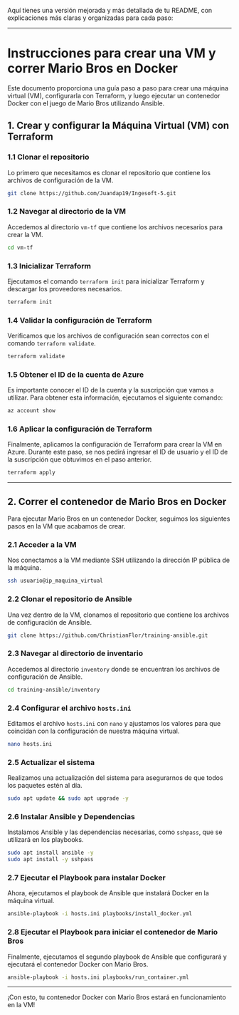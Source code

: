 Aquí tienes una versión mejorada y más detallada de tu README, con explicaciones más claras y organizadas para cada paso:

---

# Instrucciones para crear una VM y correr Mario Bros en Docker

Este documento proporciona una guía paso a paso para crear una máquina virtual (VM), configurarla con Terraform, y luego ejecutar un contenedor Docker con el juego de Mario Bros utilizando Ansible.

## 1. Crear y configurar la Máquina Virtual (VM) con Terraform

### 1.1 Clonar el repositorio

Lo primero que necesitamos es clonar el repositorio que contiene los archivos de configuración de la VM.

```bash
git clone https://github.com/Juandap19/Ingesoft-5.git
```

### 1.2 Navegar al directorio de la VM

Accedemos al directorio `vm-tf` que contiene los archivos necesarios para crear la VM.

```bash
cd vm-tf
```

### 1.3 Inicializar Terraform

Ejecutamos el comando `terraform init` para inicializar Terraform y descargar los proveedores necesarios.

```bash
terraform init
```

### 1.4 Validar la configuración de Terraform

Verificamos que los archivos de configuración sean correctos con el comando `terraform validate`.

```bash
terraform validate
```

### 1.5 Obtener el ID de la cuenta de Azure

Es importante conocer el ID de la cuenta y la suscripción que vamos a utilizar. Para obtener esta información, ejecutamos el siguiente comando:

```bash
az account show
```

### 1.6 Aplicar la configuración de Terraform

Finalmente, aplicamos la configuración de Terraform para crear la VM en Azure. Durante este paso, se nos pedirá ingresar el ID de usuario y el ID de la suscripción que obtuvimos en el paso anterior.

```bash
terraform apply
```

---

## 2. Correr el contenedor de Mario Bros en Docker

Para ejecutar Mario Bros en un contenedor Docker, seguimos los siguientes pasos en la VM que acabamos de crear.

### 2.1 Acceder a la VM

Nos conectamos a la VM mediante SSH utilizando la dirección IP pública de la máquina.

```bash
ssh usuario@ip_maquina_virtual
```

### 2.2 Clonar el repositorio de Ansible

Una vez dentro de la VM, clonamos el repositorio que contiene los archivos de configuración de Ansible.

```bash
git clone https://github.com/ChristianFlor/training-ansible.git
```

### 2.3 Navegar al directorio de inventario

Accedemos al directorio `inventory` donde se encuentran los archivos de configuración de Ansible.

```bash
cd training-ansible/inventory
```

### 2.4 Configurar el archivo `hosts.ini`

Editamos el archivo `hosts.ini` con `nano` y ajustamos los valores para que coincidan con la configuración de nuestra máquina virtual.

```bash
nano hosts.ini
```

### 2.5 Actualizar el sistema

Realizamos una actualización del sistema para asegurarnos de que todos los paquetes estén al día.

```bash
sudo apt update && sudo apt upgrade -y
```

### 2.6 Instalar Ansible y Dependencias

Instalamos Ansible y las dependencias necesarias, como `sshpass`, que se utilizará en los playbooks.

```bash
sudo apt install ansible -y
sudo apt install -y sshpass
```

### 2.7 Ejecutar el Playbook para instalar Docker

Ahora, ejecutamos el playbook de Ansible que instalará Docker en la máquina virtual.

```bash
ansible-playbook -i hosts.ini playbooks/install_docker.yml
```

### 2.8 Ejecutar el Playbook para iniciar el contenedor de Mario Bros

Finalmente, ejecutamos el segundo playbook de Ansible que configurará y ejecutará el contenedor Docker con Mario Bros.

```bash
ansible-playbook -i hosts.ini playbooks/run_container.yml
```

---

¡Con esto, tu contenedor Docker con Mario Bros estará en funcionamiento en la VM!
